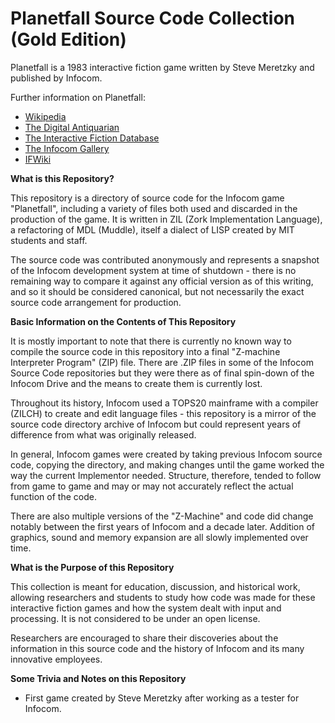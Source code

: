 # Planetfall Source Code Collection (Gold Edition)

Planetfall is a 1983 interactive fiction game written by Steve Meretzky and published by Infocom.

Further information on Planetfall:

* [Wikipedia](https://en.wikipedia.org/wiki/Planetfall)
* [The Digital Antiquarian](https://www.filfre.net/2013/03/planetfall/)
* [The Interactive Fiction Database](https://ifdb.tads.org/viewgame?id=xe6kb3cuqwie2q38)
* [The Infocom Gallery](http://infocom.elsewhere.org/gallery/planetfall/planetfall.html)
* [IFWiki](http://www.ifwiki.org/index.php/Planetfall)

__What is this Repository?__

This repository is a directory of source code for the Infocom game "Planetfall", including a variety of files both used and discarded in the production of the game. It is written in ZIL (Zork Implementation Language), a refactoring of MDL (Muddle), itself a dialect of LISP created by MIT students and staff.

The source code was contributed anonymously and represents a snapshot of the Infocom development system at time of shutdown - there is no remaining way to compare it against any official version as of this writing, and so it should be considered canonical, but not necessarily the exact source code arrangement for production.

__Basic Information on the Contents of This Repository__

It is mostly important to note that there is currently no known way to compile the source code in this repository into a final "Z-machine Interpreter Program" (ZIP) file. There are .ZIP files in some of the Infocom Source Code repositories but they were there as of final spin-down of the Infocom Drive and the means to create them is currently lost.

Throughout its history, Infocom used a TOPS20 mainframe with a compiler (ZILCH) to create and edit language files - this repository is a mirror of the source code directory archive of Infocom but could represent years of difference from what was originally released.

In general, Infocom games were created by taking previous Infocom source code, copying the directory, and making changes until the game worked the way the current Implementor needed. Structure, therefore, tended to follow from game to game and may or may not accurately reflect the actual function of the code.

There are also multiple versions of the "Z-Machine" and code did change notably between the first years of Infocom and a decade later. Addition of graphics, sound and memory expansion are all slowly implemented over time.

__What is the Purpose of this Repository__

This collection is meant for education, discussion, and historical work, allowing researchers and students to study how code was made for these interactive fiction games and how the system dealt with input and processing. It is not considered to be under an open license.

Researchers are encouraged to share their discoveries about the information in this source code and the history of Infocom and its many innovative employees.

__Some Trivia and Notes on this Repository__

* First game created by Steve Meretzky after working as a tester for Infocom.
